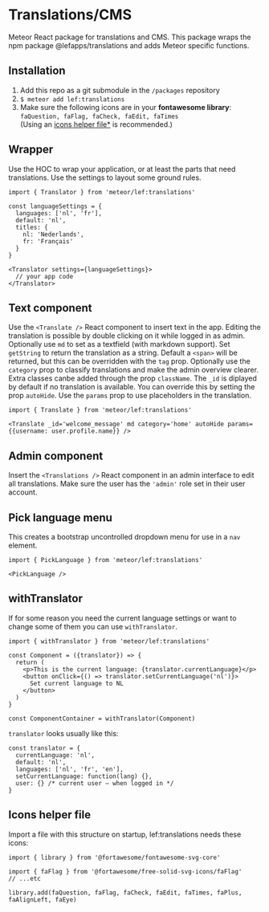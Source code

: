 # Translations/CMS

Meteor React package for translations and CMS. This package wraps the npm package @lefapps/translations and adds Meteor specific functions.

## Installation


1. Add this repo as a git submodule in the `/packages` repository
1. `$ meteor add lef:translations`
1. Make sure the following icons are in your **fontawesome library**:
  `faQuestion, faFlag, faCheck, faEdit, faTimes`<br>
  (Using an [icons helper file*](#icons-helper-file) is recommended.)

## Wrapper

Use the HOC to wrap your application, or at least the parts that need translations. Use the settings to layout some ground rules.

```JSX
import { Translator } from 'meteor/lef:translations'

const languageSettings = {
  languages: ['nl', 'fr'],
  default: 'nl',
  titles: {
    nl: 'Nederlands',
    fr: 'Français'
  }
}

<Translator settings={languageSettings}>
  // your app code
</Translator>
```

## Text component

Use the `<Translate />` React component to insert text in the app. Editing the translation is possible by double clicking on it while logged in as admin. Optionally use `md` to set as a textfield (with markdown support). Set `getString` to return the translation as a string. Default a `<span>` will be returned, but this can be overridden with the `tag` prop. Optionally use the `category` prop to classify translations and make the admin overview clearer. Extra classes canbe added through the prop `className`. The `_id` is diplayed by default if no translation is available. You can override this by setting the prop `autoHide`. Use the `params` prop to use placeholders in the translation.

```JSX
import { Translate } from 'meteor/lef:translations'

<Translate _id='welcome_message' md category='home' autoHide params={{username: user.profile.name}} />
```

## Admin component

Insert the `<Translations />` React component in an admin interface to edit all translations. Make sure the user has the `'admin'` role set in their user account.

## Pick language menu

This creates a bootstrap uncontrolled dropdown menu for use in a `nav` element.

```JSX
import { PickLanguage } from 'meteor/lef:translations'

<PickLanguage />
```

## withTranslator

If for some reason you need the current language settings or want to change some of them you can use `withTranslator`.

```JSX
import { withTranslator } from 'meteor/lef:translations'

const Component = ({translator}) => {
  return (
    <p>This is the current language: {translator.currentLanguage}</p>
    <button onClick={() => translator.setCurrentLanguage('nl')}>
      Set current language to NL
    </button>
  )
}

const ComponentContainer = withTranslator(Component)
```

`translator` looks usually like this:
```JS
const translator = {
  currentLanguage: 'nl',
  default: 'nl',
  languages: ['nl', 'fr', 'en'],
  setCurrentLanguage: function(lang) {},
  user: {} /* current user – when logged in */
}
```

## Icons helper file

Import a file with this structure on startup, lef:translations needs these icons:

```JS
import { library } from '@fortawesome/fontawesome-svg-core'

import { faFlag } from '@fortawesome/free-solid-svg-icons/faFlag'
// ...etc

library.add(faQuestion, faFlag, faCheck, faEdit, faTimes, faPlus, faAlignLeft, faEye)
```
